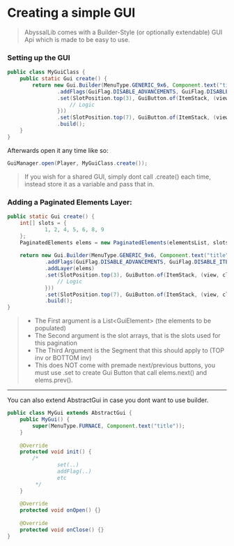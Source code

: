 # Creating a simple GUI

> AbyssalLib comes with a Builder-Style (or optionally extendable) GUI Api which is made to be easy to use.

### Setting up the GUI
```Java
public class MyGuiClass {
    public static Gui create() {
        return new Gui.Builder(MenuType.GENERIC_9x6, Component.text("title"))
                .addFlags(GuiFlag.DISABLE_ADVANCEMENTS, GuiFlag.DISABLE_ITEM_PICKUP)
                .set(SlotPosition.top(3), GuiButton.of(ItemStack, (view, clickType) -> {
                    // Logic
                }))
                .set(SlotPosition.top(7), GuiButton.of(ItemStack, (view, clickType))
                .build();
    }
}
```

Afterwards open it any time like so:
```Java
GuiManager.open(Player, MyGuiClass.create());
```

> If you wish for a shared GUI, simply dont call .create() each time, instead store it as a variable and pass that in.

### Adding a Paginated Elements Layer:
```Java
public static Gui create() {
    int[] slots = {
            1, 2, 4, 5, 6, 8, 9
    };
    PaginatedElements elems = new PaginatedElements(elementsList, slots, GuiView.Segment.TOP);
        
    return new Gui.Builder(MenuType.GENERIC_9x6, Component.text("title"))
            .addFlags(GuiFlag.DISABLE_ADVANCEMENTS, GuiFlag.DISABLE_ITEM_PICKUP)
            .addLayer(elems)
            .set(SlotPosition.top(3), GuiButton.of(ItemStack, (view, clickType) -> {
                // Logic
            }))
            .set(SlotPosition.top(7), GuiButton.of(ItemStack, (view, clickType))
            .build();
}
```

> - The First argument is a List&lt;GuiElement&gt; (the elements to be populated)
> - The Second argument is the slot arrays, that is the slots used for this pagination
> - The Third Argument is the Segment that this should apply to (TOP inv or BOTTOM inv)
> - This does NOT come with premade next/previous buttons, you must use .set to create Gui Button that call elems.next() and elems.prev().

---

You can also extend AbstractGui in case you dont want to use builder.
```Java
public class MyGui extends AbstractGui {
    public MyGui() {
        super(MenuType.FURNACE, Component.text("title"));
    }
    
    @Override
    protected void init() {
        /*
                set(..)
                addFlag(..)
                etc
         */
    }
    
    @Override
    protected void onOpen() {}
    
    @Override
    protected void onClose() {}
}
```
